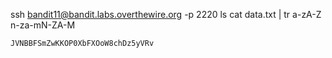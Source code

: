 ssh bandit11@bandit.labs.overthewire.org -p 2220 ls cat data.txt | tr a-zA-Z n-za-mN-ZA-M

    JVNBBFSmZwKKOP0XbFXOoW8chDz5yVRv
